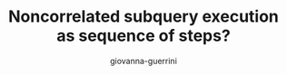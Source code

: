 ---
title: "Noncorrelated subquery execution as sequence of steps?"
author: "giovanna-guerrini"
Discipline: Databases
ConceptualAdvantage: "Help the user visualize the execution of noncorrelated subqueries"
DrawsAttentionTo: "the fact that non correlated subqueries are executed from inside out"
Topic: Query languages (basic)
Domain: Within-Database
Form: Visual Representation
OriginSource: "Hoffer, J. A., Topi, H., & Ramesh, V. (2014). Essentials of Database Management. Prentice Hall Press."
image: "173.png"
Mapping:
  results of the subqueries are associated to the text and to a Venn diagram on the instances
  the steps in the execution are enumerated
---